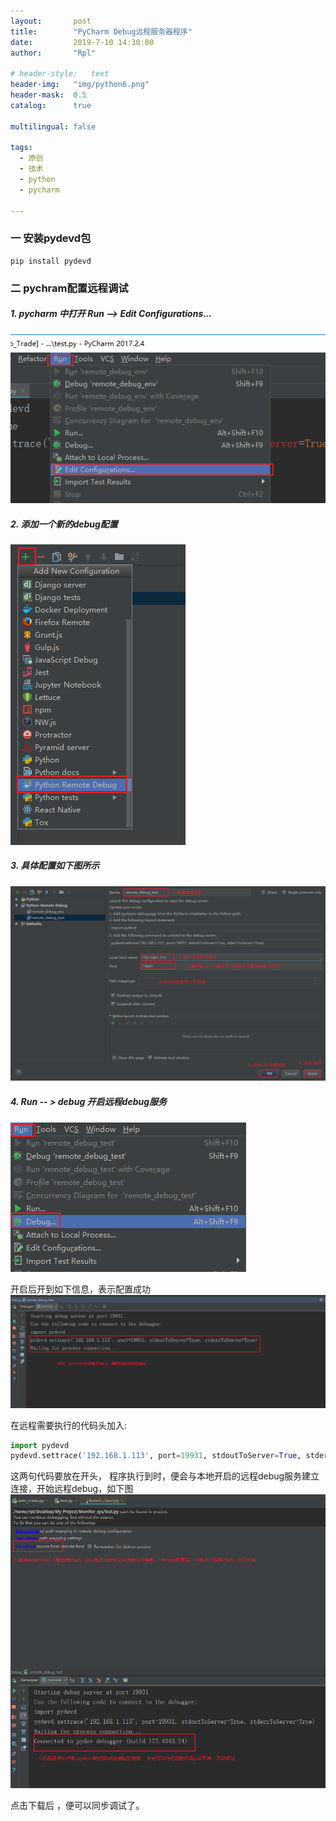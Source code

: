 ```yaml
---
layout:       post
title:        "PyCharm Debug远程服务器程序"
date:         2019-7-10 14:30:00
author:       "Rpl"

# header-style:   text
header-img:   "img/python6.png"
header-mask:  0.5
catalog:      true

multilingual: false

tags:
  - 原创
  - 技术
  - python
  - pycharm

---
```


### 一 安装pydevd包
```shell
pip install pydevd  
```
 
### 二 pychram配置远程调试

##### 1. pycharm 中打开 Run --> Edit Configurations... 
![1](/img/pycharm/1.png)

##### 2. 添加一个新的debug配置
![2](/img/pycharm/2.png)

##### 3. 具体配置如下图所示
![3](/img/pycharm/3.png)

##### 4. Run -- > debug 开启远程debug服务 
![4](/img/pycharm/4.png)

开启后开到如下信息，表示配置成功
![5](/img/pycharm/5.png)

在远程需要执行的代码头加入:
```python
import pydevd
pydevd.settrace('192.168.1.113', port=19931, stdoutToServer=True, stderrToServer=True) 
```
这两句代码要放在开头， 程序执行到时，便会与本地开启的远程debug服务建立连接，开始远程debug，如下图
![6](/img/pycharm/6.png)

点击下载后 ，便可以同步调试了。

